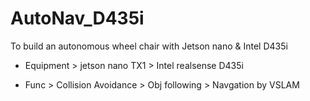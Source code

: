 # AutoNav_D435i 
To build an autonomous wheel chair with Jetson nano &amp; Intel D435i 


- Equipment 
        > jetson nano TX1 
        > Intel realsense D435i

- Func
        > Collision Avoidance 
        > Obj following 
        > Navgation by VSLAM
